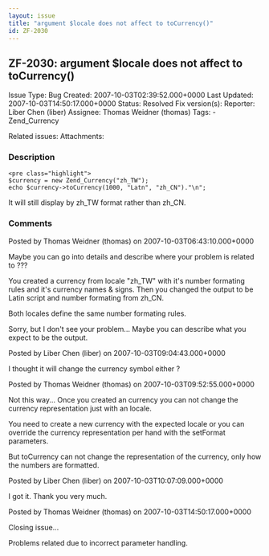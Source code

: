 ```yaml
---
layout: issue
title: "argument $locale does not affect to toCurrency()"
id: ZF-2030
---
```


ZF-2030: argument $locale does not affect to toCurrency()
---------------------------------------------------------

 Issue Type: Bug Created: 2007-10-03T02:39:52.000+0000 Last Updated: 2007-10-03T14:50:17.000+0000 Status: Resolved Fix version(s): 
 Reporter:  Liber Chen (liber)  Assignee:  Thomas Weidner (thomas)  Tags: - Zend\_Currency
 
 Related issues: 
 Attachments: 
### Description

 
    <pre class="highlight">
    $currency = new Zend_Currency("zh_TW");
    echo $currency->toCurrency(1000, "Latn", "zh_CN")."\n";


It will still display by zh\_TW format rather than zh\_CN.

 

 

### Comments

Posted by Thomas Weidner (thomas) on 2007-10-03T06:43:10.000+0000

Maybe you can go into details and describe where your problem is related to ???

You created a currency from locale "zh\_TW" with it's number formating rules and it's currency names & signs. Then you changed the output to be Latin script and number formating from zh\_CN.

Both locales define the same number formating rules.

Sorry, but I don't see your problem... Maybe you can describe what you expect to be the output.

 

 

Posted by Liber Chen (liber) on 2007-10-03T09:04:43.000+0000

I thought it will change the currency symbol either ?

 

 

Posted by Thomas Weidner (thomas) on 2007-10-03T09:52:55.000+0000

Not this way... Once you created an currency you can not change the currency representation just with an locale.

You need to create a new currency with the expected locale or you can override the currency representation per hand with the setFormat parameters.

But toCurrency can not change the representation of the currency, only how the numbers are formatted.

 

 

Posted by Liber Chen (liber) on 2007-10-03T10:07:09.000+0000

I got it. Thank you very much.

 

 

Posted by Thomas Weidner (thomas) on 2007-10-03T14:50:17.000+0000

Closing issue...

Problems related due to incorrect parameter handling.

 

 